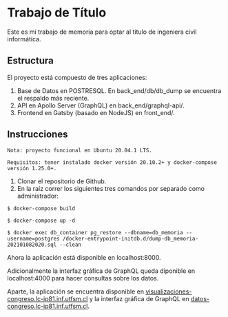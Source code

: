 # Trabajo de Título

Este es mi trabajo de memoria para optar al título de ingeniera civil informática.

## Estructura

El proyecto está compuesto de tres aplicaciones:

1. Base de Datos en POSTRESQL. En back_end/db/db_dump se encuentra el respaldo más reciente.
2. API en Apollo Server (GraphQL) en back_end/graphql-api/. 
3. Frontend en Gatsby (basado en NodeJS) en front_end/.

## Instrucciones

`Nota: proyecto funcional en Ubuntu 20.04.1 LTS.`

`Requisitos: tener instalado docker versión 20.10.2+ y docker-compose versión 1.25.0+.`

1. Clonar el repositorio de Github.
2. En la raíz correr los siguientes tres comandos por separado como administrador:

```
$ docker-compose build
```
```
$ docker-compose up -d
```
```
$ docker exec db_container pg_restore --dbname=db_memoria --username=postgres /docker-entrypoint-initdb.d/dump-db_memoria-202101082020.sql --clean
```

Ahora la aplicación está disponible en localhost:8000.

Adicionalmente la interfaz gráfica de GraphQL queda diponible en localhost:4000 para hacer consultas sobre los datos.

Aparte, la aplicación se encuentra disponible en [visualizaciones-congreso.lc-ip81.inf.utfsm.cl](https://visualizaciones-congreso.lc-ip81.inf.utfsm.cl) y la interfaz gráfica de GraphQL en [datos-congreso.lc-ip81.inf.utfsm.cl](https://datos-congreso.lc-ip81.inf.utfsm.cl).